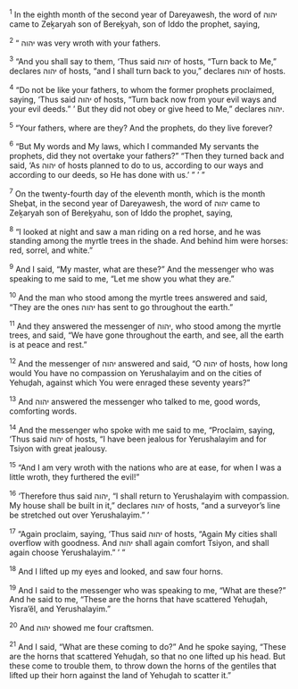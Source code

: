 <sup>1</sup> In the eighth month of the second year of Dareyawesh, the word of יהוה came to Zeḵaryah son of Bereḵyah, son of Iddo the prophet, saying,

<sup>2</sup> “ יהוה was very wroth with your fathers.

<sup>3</sup> “And you shall say to them, ‘Thus said יהוה of hosts, “Turn back to Me,” declares יהוה of hosts, “and I shall turn back to you,” declares יהוה of hosts.

<sup>4</sup> “Do not be like your fathers, to whom the former prophets proclaimed, saying, ‘Thus said יהוה of hosts, “Turn back now from your evil ways and your evil deeds.” ’ But they did not obey or give heed to Me,” declares יהוה.

<sup>5</sup> “Your fathers, where are they? And the prophets, do they live forever?

<sup>6</sup> “But My words and My laws, which I commanded My servants the prophets, did they not overtake your fathers?” “Then they turned back and said, ‘As יהוה of hosts planned to do to us, according to our ways and according to our deeds, so He has done with us.’ ” ’ ”

<sup>7</sup> On the twenty-fourth day of the eleventh month, which is the month Sheḇat, in the second year of Dareyawesh, the word of יהוה came to Zeḵaryah son of Bereḵyahu, son of Iddo the prophet, saying,

<sup>8</sup> “I looked at night and saw a man riding on a red horse, and he was standing among the myrtle trees in the shade. And behind him were horses: red, sorrel, and white.”

<sup>9</sup> And I said, “My master, what are these?” And the messenger who was speaking to me said to me, “Let me show you what they are.”

<sup>10</sup> And the man who stood among the myrtle trees answered and said, “They are the ones יהוה has sent to go throughout the earth.”

<sup>11</sup> And they answered the messenger of יהוה, who stood among the myrtle trees, and said, “We have gone throughout the earth, and see, all the earth is at peace and rest.”

<sup>12</sup> And the messenger of יהוה answered and said, “O יהוה of hosts, how long would You have no compassion on Yerushalayim and on the cities of Yehuḏah, against which You were enraged these seventy years?”

<sup>13</sup> And יהוה answered the messenger who talked to me, good words, comforting words.

<sup>14</sup> And the messenger who spoke with me said to me, “Proclaim, saying, ‘Thus said יהוה of hosts, “I have been jealous for Yerushalayim and for Tsiyon with great jealousy.

<sup>15</sup> “And I am very wroth with the nations who are at ease, for when I was a little wroth, they furthered the evil!”

<sup>16</sup> ‘Therefore thus said יהוה, “I shall return to Yerushalayim with compassion. My house shall be built in it,” declares יהוה of hosts, “and a surveyor’s line be stretched out over Yerushalayim.” ’

<sup>17</sup> “Again proclaim, saying, ‘Thus said יהוה of hosts, “Again My cities shall overflow with goodness. And יהוה shall again comfort Tsiyon, and shall again choose Yerushalayim.” ’ ”

<sup>18</sup> And I lifted up my eyes and looked, and saw four horns.

<sup>19</sup> And I said to the messenger who was speaking to me, “What are these?” And he said to me, “These are the horns that have scattered Yehuḏah, Yisra’ĕl, and Yerushalayim.”

<sup>20</sup> And יהוה showed me four craftsmen.

<sup>21</sup> And I said, “What are these coming to do?” And he spoke saying, “These are the horns that scattered Yehuḏah, so that no one lifted up his head. But these come to trouble them, to throw down the horns of the gentiles that lifted up their horn against the land of Yehuḏah to scatter it.”

